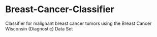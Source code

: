 # Breast-Cancer-Classifier
Classifier for malignant breast cancer tumors using the Breast Cancer Wisconsin (Diagnostic) Data Set
